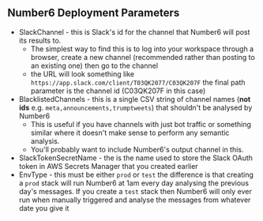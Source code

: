 ## Number6 Deployment Parameters


- SlackChannel - this is Slack's id for the channel that Number6 will post its results to. 
  - The simplest way to find this is to log into your workspace through a browser, create a new channel (recommended rather than posting to an existing one) then go to the channel
  - the URL will look something like `https://app.slack.com/client/T03QK2077/C03QK207F` the final path parameter is the channel id (C03QK207F in this case)
- BlacklistedChannels - this is a single CSV string of channel names (**not ids** e.g. `meta,announcements,trumptweets`) that shouldn't be analysed by Number6
  - This is useful if you have channels with just bot traffic or something similar where it doesn't make sense to perform any semantic analysis. 
  - You'll probably want to include Number6's output channel in this.
- SlackTokenSecretName - the is the name used to store the Slack OAuth token in AWS Secrets Manager that you created earlier
- EnvType - this must be either `prod` or `test` the difference is that creating a `prod` stack will run Number6 at 1am every day analysing the previous day's messages. If you create a `test` stack then Number6 will only ever run when manually triggered and analyse the messages from whatever date you give it
